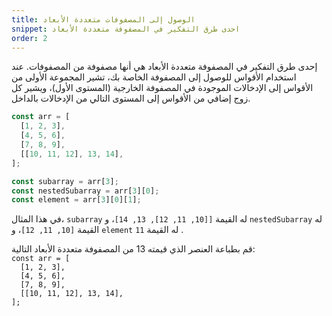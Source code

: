 ```yaml
---
title: الوصول إلى المصفوفات متعددة الأبعاد
snippet: احدى طرق التفكير في المصفوفة متعددة الأبعاد
order: 2
---
```


إحدى طرق التفكير في المصفوفة متعددة الأبعاد هي أنها مصفوفة من المصفوفات. عند
استخدام الأقواس للوصول إلى المصفوفة الخاصة بك، تشير المجموعة الأولى من الأقواس
إلى الإدخالات الموجودة في المصفوفة الخارجية (المستوى الأول)، ويشير كل زوج إضافي
من الأقواس إلى المستوى التالي من الإدخالات بالداخل.

```js
const arr = [
  [1, 2, 3],
  [4, 5, 6],
  [7, 8, 9],
  [[10, 11, 12], 13, 14],
];

const subarray = arr[3];
const nestedSubarray = arr[3][0];
const element = arr[3][0][1];
```

في هذا المثال، `subarray` له القيمة `[[10, 11, 12], 13, 14]`، و `nestedSubarray`
له القيمة `[10, 11, 12]`، و `element` له القيمة `11` .

<div class="quiz">
قم بطباعة العنصر الذي قيمته 13 من المصفوفة متعددة الأبعاد التالية:
<code>
const arr = [
  [1, 2, 3],
  [4, 5, 6],
  [7, 8, 9],
  [[10, 11, 12], 13, 14],
];
</code>
</div>
